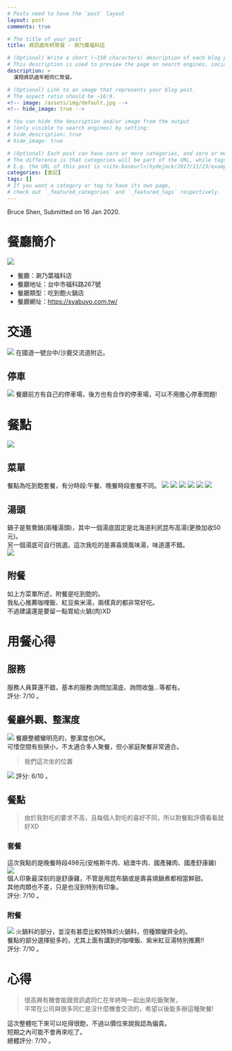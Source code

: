 ```yaml
---
# Posts need to have the `post` layout
layout: post
comments: true

# The title of your post
title: 資訊處年終聚餐 - 涮乃葉福科店

# (Optional) Write a short (~150 characters) description of each blog post.
# This description is used to preview the page on search engines, social media, etc.
description: >
  漢翔資訊處年輕同仁聚餐。

# (Optional) Link to an image that represents your blog post.
# The aspect ratio should be ~16:9.
<!-- image: /assets/img/default.jpg -->
<!-- hide_image: true -->

# You can hide the description and/or image from the output
# (only visible to search engines) by setting:
# hide_description: true
# hide_image: true

# (Optional) Each post can have zero or more categories, and zero or more tags.
# The difference is that categories will be part of the URL, while tags will not.
# E.g. the URL of this post is <site.baseurl>/hydejack/2017/11/23/example-content/
categories: [食記]
tags: []
# If you want a category or tag to have its own page,
# check out `_featured_categories` and `_featured_tags` respectively.
---
```

Bruce Shen, Submitted on 16 Jan 2020.


# 餐廳簡介

![](/assets/img/2020-01-13-資訊處聚餐/涮乃葉店面.jpg)

- 餐廳：涮乃葉福科店
- 餐廳地址：台中市福科路267號
- 餐廳類型：吃到飽火鍋店
- 餐廳網址：https://syabuyo.com.tw/


# 交通
![](/assets/img/2020-01-13-資訊處聚餐/交通.png)
在國道一號台中/沙鹿交流道附近。

## 停車
![](/assets/img/2020-01-13-資訊處聚餐/停車場.jpg)
餐廳前方有自己的停車場，後方也有合作的停車場，可以不用擔心停車問題!


# 餐點
![](/assets/img/2020-01-13-資訊處聚餐/食物.jpg)

## 菜單
餐點為吃到飽套餐，有分時段:午餐、晚餐時段套餐不同。
![](/assets/img/2020-01-13-資訊處聚餐/菜單1.jpg)
![](/assets/img/2020-01-13-資訊處聚餐/菜單2.jpg)
![](/assets/img/2020-01-13-資訊處聚餐/菜單3.jpg)
![](/assets/img/2020-01-13-資訊處聚餐/菜單4.jpg)
![](/assets/img/2020-01-13-資訊處聚餐/菜單5.jpg)
![](/assets/img/2020-01-13-資訊處聚餐/菜單6.jpg)

## 湯頭
鍋子是鴛鴦鍋(兩種湯頭)，其中一個湯底固定是北海道利尻昆布高湯(更換加收50元)。<BR>
另一個湯底可自行挑選。這次我吃的是壽喜燒風味湯，味道還不錯。<BR>
![](/assets/img/2020-01-13-資訊處聚餐/湯頭.jpg)

## 附餐
如上方菜單所述，附餐是吃到飽的。<BR>
我私心推薦咖哩飯、紅豆紫米湯，兩樣真的都非常好吃。<BR>
不過建議還是要留一點胃給火鍋(肉)XD<BR>


# 用餐心得

## 服務
服務人員算還不錯，基本的服務:詢問加湯底、詢問收盤...等都有。<BR>
評分: 7/10 。

## 餐廳外觀、整潔度
![](/assets/img/2020-01-13-資訊處聚餐/涮乃葉.jpg)
餐廳整體蠻明亮的，整潔度也OK。<BR>
可惜空間有些狹小，不太適合多人聚餐，但小家庭聚餐非常適合。<BR>
> 我們這次坐的位置

![](/assets/img/2020-01-13-資訊處聚餐/涮乃葉2.jpg)
評分: 6/10 。

## 餐點
> 由於我對吃的要求不高，且每個人對吃的喜好不同，所以對餐點評價看看就好XD

### 套餐
這次我點的是晚餐時段498元(安格斯牛肉、紐澳牛肉、國產豬肉、國產舒康雞)<BR>
![](/assets/img/2020-01-13-資訊處聚餐/菜單3.jpg)<BR>
個人印象最深刻的是舒康雞，不管是用昆布鍋或是壽喜燒鍋煮都相當鮮甜。<BR>
其他肉類也不差，只是也沒到特別有印象。<BR>
評分: 7/10 。<BR>

### 附餐
![](/assets/img/2020-01-13-資訊處聚餐/附餐.jpg)
火鍋料的部分，並沒有甚麼比較特殊的火鍋料，但種類蠻齊全的。<BR>
餐點的部分選擇挺多的，尤其上面有講到的咖哩飯、紫米紅豆湯特別推薦!!<BR>
評分: 7/10 。<BR>

# 心得
> 很高興有機會能跟資訊處同仁在年終時一起出來吃飯聚聚，<BR>
> 平常在公司與很多同仁是沒什麼機會交流的，希望以後能多辦這種聚餐!<BR>

這次整體吃下來可以吃得很飽，不過以價位來說我認為偏貴。<BR>
短期之內可能不會再來吃了。<BR>
總體評分: 7/10 。<BR>
